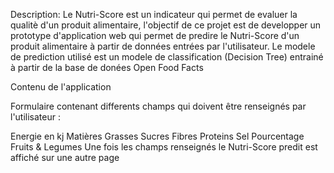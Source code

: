 Description:
Le Nutri-Score est un indicateur qui permet de evaluer la qualitè d'un produit alimentaire, l'objectif de ce projet est de developper un prototype d'application web qui permet de predire le Nutri-Score d'un produit alimentaire à partir de données entrées par l'utilisateur. Le modele de prediction utilisé est un modele de classification (Decision Tree) entrainé à partir de la base de donées Open Food Facts

Contenu de l'application

Formulaire contenant differents champs qui doivent être renseignés par l'utilisateur :

Energie en kj
Matières Grasses
Sucres
Fibres
Proteins
Sel
Pourcentage Fruits & Legumes
Une fois les champs renseignés le Nutri-Score predit est affiché sur une autre page
